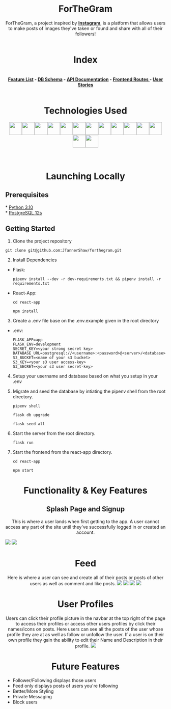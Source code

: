 <h1 align='center' style='font-weight: bold'> ForTheGram</h1>
<div>
<p align='center'>ForTheGram, a project inspired by <a style='font-weight: bold' href='https://www.instagram.com/'>Instagram</a>, is a platform that allows users to make posts of images they've taken or found and share with all of their followers!
<br>
</br>
</p>

</div>

<h1 align='center' style='font-weight: bold'> Index </h1>
<br>
<div align='center' style='font-weight: bold'>
 <a href='https://github.com/JTannerShaw/forthegram/wiki/Feature-List'>Feature List</a> - <a href='https://github.com/JTannerShaw/forthegram/wiki/DB-Schema'>DB Schema</a> - <a href='https://github.com/JTannerShaw/forthegram/wiki/API-Documentation'>API Documentation</a> - <a href='https://github.com/JTannerShaw/forthegram/wiki/Frontend-Routes'> Frontend Routes </a> - <a href='https://github.com/JTannerShaw/forthegram/wiki/User-Stories'>User Stories</a>
<br>
</br>
</div>
<div align='center'>
<h1 align='center' style='font-weight: bold'>Technologies Used </h1>
<img src="https://cdn.jsdelivr.net/gh/devicons/devicon/icons/python/python-original.svg" height=40/><img src="https://cdn.jsdelivr.net/gh/devicons/devicon/icons/flask/flask-original.svg" height=40/><img src="https://cdn.jsdelivr.net/gh/devicons/devicon/icons/sqlalchemy/sqlalchemy-original.svg" height=40/><img  src="https://cdn.jsdelivr.net/gh/devicons/devicon/icons/javascript/javascript-original.svg"  height=40/><img src="https://cdn.jsdelivr.net/gh/devicons/devicon/icons/react/react-original.svg" height=40/><img src="https://cdn.jsdelivr.net/gh/devicons/devicon/icons/redux/redux-original.svg" height=40/><img src="https://cdn.jsdelivr.net/gh/devicons/devicon/icons/nodejs/nodejs-plain-wordmark.svg" height=40/><img  src="https://cdn.jsdelivr.net/gh/devicons/devicon/icons/css3/css3-original.svg"  height=40/><img  src="https://cdn.jsdelivr.net/gh/devicons/devicon/icons/html5/html5-original.svg"  height=40/><img  src="https://cdn.jsdelivr.net/gh/devicons/devicon/icons/git/git-original.svg"  height=40/><img src="https://cdn.jsdelivr.net/gh/devicons/devicon/icons/amazonwebservices/amazonwebservices-original.svg" height=40/><img src="https://cdn.jsdelivr.net/gh/devicons/devicon/icons/docker/docker-original.svg" height=40/><img  src="https://cdn.jsdelivr.net/gh/devicons/devicon/icons/vscode/vscode-original.svg"  height=40/><img src="https://cdn.jsdelivr.net/gh/devicons/devicon/icons/heroku/heroku-original.svg" height=40/>


</div>
<br>
</br>

<h1 align='center' style='font-weight: bold'>Launching Locally </h1>

<h2 style='font-weight: bold'>Prerequisites </h2>
*  <a href='(https://www.python.org/downloads/'> Python 3.10 </a><br/>
*  <a href='https://www.postgresql.org/docs/12/index.html'> PostgreSQL 12s </a>

<br/>
<h2  style='font-weight: bold'>Getting Started </h2>

1. Clone the project repository

  ```
  git clone git@github.com:JTannerShaw/forthegram.git
  ```

2. Install Dependencies

* Flask:

    ```
    pipenv install --dev -r dev-requirements.txt && pipenv install -r requirements.txt
    ```

* React-App:

    ```
    cd react-app
    ```
    ```
    npm install
    ```

3. Create a .env file base on the .env.example given in the root directory

* .env:
  ```
  FLASK_APP=app
  FLASK_ENV=development
  SECRET_KEY=<your strong secret key>
  DATABASE_URL=postgresql://<username>:<password>@<server>/<database>
  S3_BUCKET=<name of your s3 bucket>
  S3_KEY=<your s3 user access-key>
  S3_SECRET=<your s3 user secret-key>
  ```

4. Setup your username and database based on what you setup in your .env

5. Migrate and seed the database by intiating the pipenv shell from the root directory.

    ```
    pipenv shell
    ```
    ```
    flask db upgrade
    ```
    ```
    flask seed all
    ```

6. Start the server from the root directory.

    ```
    flask run
    ```


7. Start the frontend from the react-app directory.

    ```
    cd react-app
    ```
    ```
    npm start
    ```

<h1 align='center' style='font-weight: bold'>Functionality & Key Features</h1>

<h2  align='center' style='font-weight: bold'>Splash Page and Signup</h2>


<p align='center'>This is where a user lands when first getting to the app. A user cannot access any part of the site until they've successfully logged in or created an account.</p>

<img src='https://i.imgur.com/z3fXR45.png' />
<img src='https://i.imgur.com/vpEMM2K.png' />



<h1  align='center' style='font-weight: bold'>Feed</h2>

<p align='center'>Here is where a user can see and create all of their posts or posts of other users as well as comment and like posts.


<img src='https://i.imgur.com/Z5aOX8w.png' />
<img src='https://i.imgur.com/yD0Fp0A.png' />
<img src='https://i.imgur.com/SjeiFhe.png' />
<img src='https://i.gyazo.com/03c94c8ecdc72c71fb6c7e295a4fa914.png' />
<h1  align='center' style='font-weight: bold'>User Profiles</h2>

<p align='center'>Users can click their profile picture in the navbar at the top right of the page to access their profiles or access other users profiles by click their names/icons on posts. Here users can see all the posts of the user whose profile they are at as well as follow or unfollow the user. If a user is on their own profile they gain the ability to edit their Name and Description in their profile.

<img src='https://i.imgur.com/sLRcM8i.png' />



<h1  align='center' style='font-weight: bold'>Future Features</h2>

<ul>
<li>Follower/Following displays those users</li>
<li>Feed only displays posts of users you're following</li>
<li>Better/More Styling</li>
<li>Private Messaging</li>
<li>Block users</li>
</ul>
